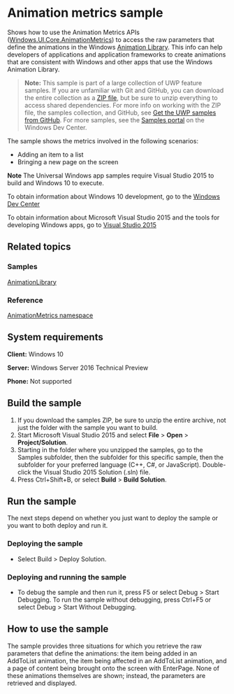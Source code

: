 ﻿<!---
  category: GraphicsAndAnimation
  samplefwlink: http://go.microsoft.com/fwlink/p/?LinkId=620484
--->

# Animation metrics sample

Shows how to use the Animation Metrics APIs ([Windows.UI.Core.AnimationMetrics](http://msdn.microsoft.com/library/windows/apps/br241916)) 
to access the raw parameters that define the animations in the Windows [Animation Library](http://msdn.microsoft.com/library/windows/apps/hh465165). 
This info can help developers of applications and application frameworks to create animations that are consistent with Windows and other 
apps that use the Windows Animation Library.

> **Note:** This sample is part of a large collection of UWP feature samples. 
> If you are unfamiliar with Git and GitHub, you can download the entire collection as a 
> [ZIP file](https://github.com/Microsoft/Windows-universal-samples/archive/master.zip), but be 
> sure to unzip everything to access shared dependencies. For more info on working with the ZIP file, 
> the samples collection, and GitHub, see [Get the UWP samples from GitHub](https://aka.ms/ovu2uq). 
> For more samples, see the [Samples portal](https://aka.ms/winsamples) on the Windows Dev Center. 

The sample shows the metrics involved in the following scenarios:

- Adding an item to a list
- Bringing a new page on the screen

**Note** The Universal Windows app samples require Visual Studio 2015 to build and Windows 10 to execute.
 
To obtain information about Windows 10 development, go to the [Windows Dev Center](http://go.microsoft.com/fwlink/?LinkID=532421)

To obtain information about Microsoft Visual Studio 2015 and the tools for developing Windows apps, go to [Visual Studio 2015](http://go.microsoft.com/fwlink/?LinkID=532422)

## Related topics

### Samples

[AnimationLibrary](/Samples/AnimationLibrary)

### Reference

[AnimationMetrics namespace](https://msdn.microsoft.com/library/windows/apps/windows.ui.core.animationmetrics.aspx)

## System requirements

**Client:** Windows 10

**Server:** Windows Server 2016 Technical Preview

**Phone:** Not supported

## Build the sample

1. If you download the samples ZIP, be sure to unzip the entire archive, not just the folder with the sample you want to build. 
2. Start Microsoft Visual Studio 2015 and select **File** \> **Open** \> **Project/Solution**.
3. Starting in the folder where you unzipped the samples, go to the Samples subfolder, then the subfolder for this specific sample, then the subfolder for your preferred language (C++, C#, or JavaScript). Double-click the Visual Studio 2015 Solution (.sln) file.
4. Press Ctrl+Shift+B, or select **Build** \> **Build Solution**.

## Run the sample

The next steps depend on whether you just want to deploy the sample or you want to both deploy and run it.

### Deploying the sample

- Select Build > Deploy Solution. 

### Deploying and running the sample

- To debug the sample and then run it, press F5 or select Debug >  Start Debugging. To run the sample without debugging, press Ctrl+F5 or select Debug > Start Without Debugging. 

## How to use the sample

The sample provides three situations for which you retrieve the raw parameters that define the animations: the item being added in an AddToList animation, the item being affected in an AddToList animation, and a page of content being brought onto the screen with EnterPage. None of these animations themselves are shown; instead, the parameters are retrieved and displayed.

